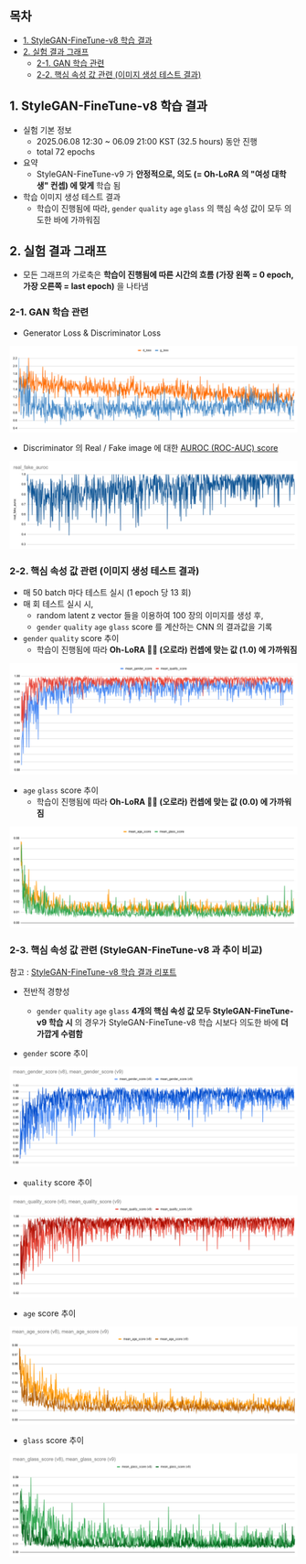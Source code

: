## 목차

* [1. StyleGAN-FineTune-v8 학습 결과](#1-stylegan-finetune-v8-학습-결과)
* [2. 실험 결과 그래프](#2-실험-결과-그래프)
  * [2-1. GAN 학습 관련](#2-1-gan-학습-관련)
  * [2-2. 핵심 속성 값 관련 (이미지 생성 테스트 결과)](#2-2-핵심-속성-값-관련-이미지-생성-테스트-결과)

## 1. StyleGAN-FineTune-v8 학습 결과

* 실험 기본 정보
  * 2025.06.08 12:30 ~ 06.09 21:00 KST (32.5 hours) 동안 진행
  * total 72 epochs
* 요약
  * StyleGAN-FineTune-v9 가 **안정적으로, 의도 (= Oh-LoRA 의 "여성 대학생" 컨셉) 에 맞게** 학습 됨
* 학습 이미지 생성 테스트 결과 
  * 학습이 진행됨에 따라, ```gender``` ```quality``` ```age``` ```glass``` 의 핵심 속성 값이 모두 의도한 바에 가까워짐

## 2. 실험 결과 그래프

* 모든 그래프의 가로축은 **학습이 진행됨에 따른 시간의 흐름 (가장 왼쪽 = 0 epoch, 가장 오른쪽 = last epoch)** 을 나타냄

### 2-1. GAN 학습 관련

* Generator Loss & Discriminator Loss

![image](../../../images/250607_1.PNG)

* Discriminator 의 Real / Fake image 에 대한 [AUROC (ROC-AUC) score](https://github.com/WannaBeSuperteur/AI-study/blob/main/AI%20Basics/Data%20Science%20Basics/%EB%8D%B0%EC%9D%B4%ED%84%B0_%EC%82%AC%EC%9D%B4%EC%96%B8%EC%8A%A4_%EA%B8%B0%EC%B4%88_Metrics.md#3-2-area-under-roc-curve-roc-auc)

![image](../../../images/250607_2.PNG)

### 2-2. 핵심 속성 값 관련 (이미지 생성 테스트 결과)

* 매 50 batch 마다 테스트 실시 (1 epoch 당 13 회)
* 매 회 테스트 실시 시,
  * random latent z vector 들을 이용하여 100 장의 이미지를 생성 후,
  * ```gender``` ```quality``` ```age``` ```glass``` score 를 계산하는 CNN 의 결과값을 기록
* ```gender``` ```quality``` score 추이
  * 학습이 진행됨에 따라 **Oh-LoRA 👱‍♀️ (오로라) 컨셉에 맞는 값 (1.0) 에 가까워짐**

![image](../../../images/250607_3.PNG)

* ```age``` ```glass``` score 추이
  * 학습이 진행됨에 따라 **Oh-LoRA 👱‍♀️ (오로라) 컨셉에 맞는 값 (0.0) 에 가까워짐**

![image](../../../images/250607_4.PNG)

### 2-3. 핵심 속성 값 관련 (StyleGAN-FineTune-v8 과 추이 비교)

참고 : [StyleGAN-FineTune-v8 학습 결과 리포트](../../../2025_05_26_OhLoRA_v3/stylegan/stylegan_finetune_v8/train_report.md)

* 전반적 경향성
  * ```gender``` ```quality``` ```age``` ```glass``` **4개의 핵심 속성 값 모두 StyleGAN-FineTune-v9 학습 시** 의 경우가 StyleGAN-FineTune-v8 학습 시보다 의도한 바에 **더 가깝게 수렴함**

* ```gender``` score 추이

![image](../../../images/250607_5.PNG)

* ```quality``` score 추이

![image](../../../images/250607_6.PNG)

* ```age``` score 추이

![image](../../../images/250607_7.PNG)

* ```glass``` score 추이

![image](../../../images/250607_8.PNG)
